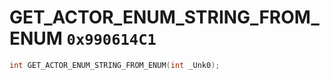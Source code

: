 # GET_ACTOR_ENUM_STRING_FROM_ENUM `0x990614C1`

```cpp
int GET_ACTOR_ENUM_STRING_FROM_ENUM(int _Unk0);
```